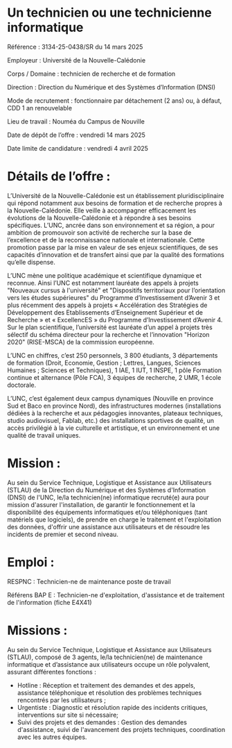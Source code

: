 # Un technicien ou une technicienne informatique

Référence : 3134-25-0438/SR du 14 mars 2025

Employeur : Université de la Nouvelle-Calédonie

Corps / Domaine : technicien de recherche et de formation

Direction : Direction du Numérique et des Systèmes d’Information (DNSI)

Mode de recrutement : fonctionnaire par détachement (2 ans) ou, à défaut, CDD 1 an renouvelable

Lieu de travail : Nouméa du Campus de Nouville

Date de dépôt de l’offre : vendredi 14 mars 2025

Date limite de candidature : vendredi 4 avril 2025

# Détails de l’offre :

L’Université de la Nouvelle-Calédonie est un établissement pluridisciplinaire qui répond notamment aux besoins de formation et de recherche propres à la Nouvelle-Calédonie. Elle veille à accompagner efficacement les évolutions de la Nouvelle-Calédonie et à répondre à ses besoins spécifiques. L’UNC, ancrée dans son environnement et sa région, a pour ambition de promouvoir son activité de recherche sur la base de l’excellence et de la reconnaissance nationale et internationale. Cette promotion passe par la mise en valeur de ses enjeux scientifiques, de ses capacités d’innovation et de transfert ainsi que par la qualité des formations qu’elle dispense.

L’UNC mène une politique académique et scientifique dynamique et reconnue. Ainsi l’UNC est notamment lauréate des appels à projets "Nouveaux cursus à l'université" et "Dispositifs territoriaux pour l’orientation vers les études supérieures" du Programme d’Investissement d’Avenir 3 et plus récemment des appels à projets « Accélération des Stratégies de Développement des Etablissements d’Enseignement Supérieur et de Recherche » et « ExcellencES » du Programme d’Investissement d’Avenir 4. Sur le plan scientifique, l’université est lauréate d’un appel à projets très sélectif du schéma directeur pour la recherche et l’innovation "Horizon 2020" (RISE-MSCA) de la commission européenne.

L’UNC en chiffres, c’est 250 personnels, 3 800 étudiants, 3 départements de formation (Droit, Economie, Gestion ; Lettres, Langues, Sciences Humaines ; Sciences et Techniques), 1 IAE, 1 IUT, 1 INSPE, 1 pôle Formation continue et alternance (Pôle FCA), 3 équipes de recherche, 2 UMR, 1 école doctorale.

L’UNC, c’est également deux campus dynamiques (Nouville en province Sud et Baco en province Nord), des infrastructures modernes (installations dédiées à la recherche et aux pédagogies innovantes, plateaux techniques, studio audiovisuel, Fablab, etc.) des installations sportives de qualité, un accès privilégié à la vie culturelle et artistique, et un environnement et une qualité de travail uniques.

# Mission :

Au sein du Service Technique, Logistique et Assistance aux Utilisateurs (STLAU) de la Direction du Numérique et des Systèmes d'Information (DNSI) de l'UNC, le/la technicien(ne) informatique recruté(e) aura pour mission d'assurer l'installation, de garantir le fonctionnement et la disponibilité des équipements informatiques et/ou téléphoniques (tant matériels que logiciels), de prendre en charge le traitement et l'exploitation des données, d'offrir une assistance aux utilisateurs et de résoudre les incidents de premier et second niveau.

# Emploi :

RESPNC : Technicien-ne de maintenance poste de travail

Référens BAP E : Technicien-ne d'exploitation, d'assistance et de traitement de l'information (fiche E4X41)

# Missions :

Au sein du Service Technique, Logistique et Assistance aux Utilisateurs (STLAU), composé de 3 agents, le/la technicien(ne) de maintenance informatique et d’assistance aux utilisateurs occupe un rôle polyvalent, assurant différentes fonctions :

- Hotline : Réception et traitement des demandes et des appels, assistance téléphonique et résolution des problèmes techniques rencontrés par les utilisateurs ;
- Urgentiste : Diagnostic et résolution rapide des incidents critiques, interventions sur site si nécessaire;
- Suivi des projets et des demandes : Gestion des demandes d'assistance, suivi de l'avancement des projets techniques, coordination avec les autres équipes.